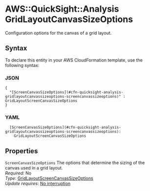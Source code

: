 # AWS::QuickSight::Analysis GridLayoutCanvasSizeOptions<a name="aws-properties-quicksight-analysis-gridlayoutcanvassizeoptions"></a>

Configuration options for the canvas of a grid layout\.

## Syntax<a name="aws-properties-quicksight-analysis-gridlayoutcanvassizeoptions-syntax"></a>

To declare this entity in your AWS CloudFormation template, use the following syntax:

### JSON<a name="aws-properties-quicksight-analysis-gridlayoutcanvassizeoptions-syntax.json"></a>

```
{
  "[ScreenCanvasSizeOptions](#cfn-quicksight-analysis-gridlayoutcanvassizeoptions-screencanvassizeoptions)" : GridLayoutScreenCanvasSizeOptions
}
```

### YAML<a name="aws-properties-quicksight-analysis-gridlayoutcanvassizeoptions-syntax.yaml"></a>

```
  [ScreenCanvasSizeOptions](#cfn-quicksight-analysis-gridlayoutcanvassizeoptions-screencanvassizeoptions):
    GridLayoutScreenCanvasSizeOptions
```

## Properties<a name="aws-properties-quicksight-analysis-gridlayoutcanvassizeoptions-properties"></a>

`ScreenCanvasSizeOptions` <a name="cfn-quicksight-analysis-gridlayoutcanvassizeoptions-screencanvassizeoptions"></a>
The options that determine the sizing of the canvas used in a grid layout\.  
_Required_: No  
_Type_: [GridLayoutScreenCanvasSizeOptions](aws-properties-quicksight-analysis-gridlayoutscreencanvassizeoptions.md)  
_Update requires_: [No interruption](https://docs.aws.amazon.com/AWSCloudFormation/latest/UserGuide/using-cfn-updating-stacks-update-behaviors.html#update-no-interrupt)
